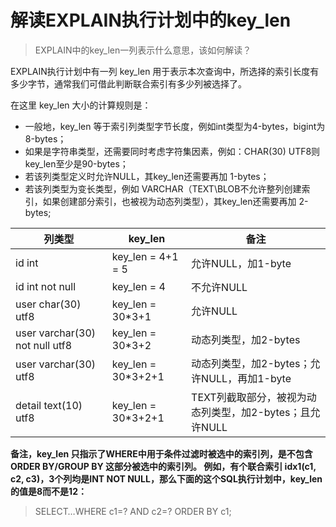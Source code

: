 # 解读EXPLAIN执行计划中的key_len
> EXPLAIN中的key_len一列表示什么意思，该如何解读？

EXPLAIN执行计划中有一列 key_len 用于表示本次查询中，所选择的索引长度有多少字节，通常我们可借此判断联合索引有多少列被选择了。

在这里 key_len 大小的计算规则是：

* 一般地，key_len 等于索引列类型字节长度，例如int类型为4-bytes，bigint为8-bytes；
* 如果是字符串类型，还需要同时考虑字符集因素，例如：CHAR(30) UTF8则key_len至少是90-bytes；
* 若该列类型定义时允许NULL，其key_len还需要再加 1-bytes；
* 若该列类型为变长类型，例如 VARCHAR（TEXT\BLOB不允许整列创建索引，如果创建部分索引，也被视为动态列类型），其key_len还需要再加 2-bytes;

|  列类型   | key_len  | 备注| 
|---| ----  |-----|
| id int  | key_len = 4+1 = 5 |允许NULL，加1-byte|
| id int not null  | key_len = 4 |不允许NULL|
| user char(30) utf8  | key_len = 30*3+1 |允许NULL|
| user varchar(30) not null utf8  | key_len = 30*3+2 |动态列类型，加2-bytes|
| user varchar(30) utf8  | key_len = 30*3+2+1 |动态列类型，加2-bytes；允许NULL，再加1-byte|
| detail text(10) utf8  | key_len = 30*3+2+1 |TEXT列截取部分，被视为动态列类型，加2-bytes；且允许NULL|


**备注，key_len 只指示了WHERE中用于条件过滤时被选中的索引列，是不包含 ORDER BY/GROUP BY 这部分被选中的索引列。
例如，有个联合索引 idx1(c1, c2, c3)，3个列均是INT NOT NULL，那么下面的这个SQL执行计划中，key_len的值是8而不是12：**

> SELECT…WHERE c1=? AND c2=? ORDER BY c1;